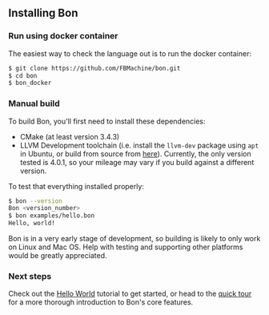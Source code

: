## Installing Bon

### Run using docker container

The easiest way to check the language out is to run the docker container:
```bash
$ git clone https://github.com/FBMachine/bon.git
$ cd bon
$ bon_docker
```

### Manual build

To build Bon, you'll first need to install these dependencies:
- CMake (at least version 3.4.3)
- LLVM Development toolchain (i.e. install the `llvm-dev` package using `apt` in Ubuntu, or build from source from [here](http://releases.llvm.org)). Currently, the only version tested is 4.0.1, so your mileage may vary if you build against a different version.

To test that everything installed properly:

```bash
$ bon --version
Bon <version_number>
$ bon examples/hello.bon
Hello, world!
```

Bon is in a very early stage of development, so building is likely to only work on Linux and Mac OS. Help with testing and supporting other platforms would be greatly appreciated.

### Next steps

Check out the [Hello World](ch01-02-hello-world.md) tutorial to get started, or head to the [quick tour](ch01-03-quick-tour.md) for a more thorough introduction to Bon's core features.
